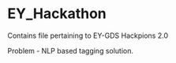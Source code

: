 # EY_Hackathon

Contains file pertaining to EY-GDS Hackpions 2.0

Problem - NLP based tagging solution.

